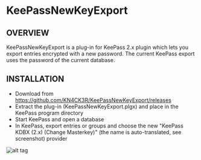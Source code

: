 KeePassNewKeyExport
=================================

OVERVIEW
-----
KeePassNewKeyExport is a plug-in for KeePass 2.x plugin which lets you export entries encrypted with a new password. The current KeePass export uses the password of the current database.

INSTALLATION
-----
- Download from https://github.com/KN4CK3R/KeePassNewKeyExport/releases
- Extract the plug-in (KeePassNewKeyExport.plgx) and place in the KeePass 
program directory
- Start KeePass and open a database
- In KeePass, export entries or groups and choose the new "KeePass KDBX (2.x) (Change Masterkey)" (the name is auto-translated, see screenshot) provider

![alt tag](http://abload.de/img/test15kx6.jpg)